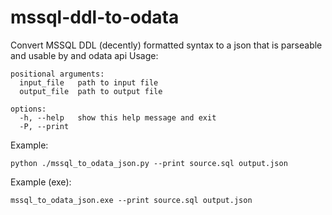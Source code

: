 # mssql-ddl-to-odata
Convert MSSQL DDL (decently) formatted syntax to a json that is parseable and usable by and odata api
Usage:
```
positional arguments:
  input_file   path to input file
  output_file  path to output file

options:
  -h, --help   show this help message and exit
  -P, --print
  ```
Example:
```
python ./mssql_to_odata_json.py --print source.sql output.json
```

Example (exe):
```
mssql_to_odata_json.exe --print source.sql output.json
```
